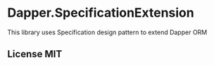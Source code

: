 # Dapper.SpecificationExtension

This library uses Specification design pattern to extend Dapper ORM

## License MIT